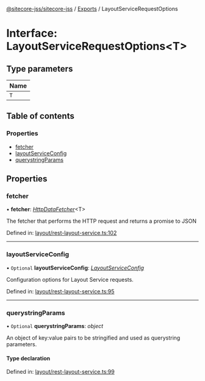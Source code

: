 [@sitecore-jss/sitecore-jss](../README.md) / [Exports](../modules.md) / LayoutServiceRequestOptions

# Interface: LayoutServiceRequestOptions<T\>

## Type parameters

| Name |
| :------ |
| `T` |

## Table of contents

### Properties

- [fetcher](layoutservicerequestoptions.md#fetcher)
- [layoutServiceConfig](layoutservicerequestoptions.md#layoutserviceconfig)
- [querystringParams](layoutservicerequestoptions.md#querystringparams)

## Properties

### fetcher

• **fetcher**: [*HttpDataFetcher*](../modules.md#httpdatafetcher)<T\>

The fetcher that performs the HTTP request and returns a promise to JSON

Defined in: [layout/rest-layout-service.ts:102](https://github.com/Sitecore/jss/blob/94a2bbf1/packages/sitecore-jss/src/layout/rest-layout-service.ts#L102)

___

### layoutServiceConfig

• `Optional` **layoutServiceConfig**: [*LayoutServiceConfig*](layoutserviceconfig.md)

Configuration options for Layout Service requests.

Defined in: [layout/rest-layout-service.ts:95](https://github.com/Sitecore/jss/blob/94a2bbf1/packages/sitecore-jss/src/layout/rest-layout-service.ts#L95)

___

### querystringParams

• `Optional` **querystringParams**: *object*

An object of key:value pairs to be stringified and used as querystring parameters.

#### Type declaration

Defined in: [layout/rest-layout-service.ts:99](https://github.com/Sitecore/jss/blob/94a2bbf1/packages/sitecore-jss/src/layout/rest-layout-service.ts#L99)
